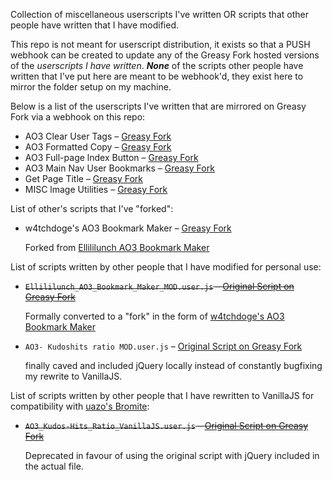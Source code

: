 Collection of miscellaneous userscripts I've written OR scripts that other people have written that I have modified.

This repo is not meant for userscript distribution, it exists so that a PUSH webhook can be created to update any of the Greasy Fork hosted versions of the *userscripts I have written*. ***None*** of the scripts other people have written that I've put here are meant to be webhook'd, they exist here to mirror the folder setup on my machine.

Below is a list of the userscripts I've written that are mirrored on Greasy Fork via a webhook on this repo:
- AO3 Clear User Tags – [Greasy Fork](https://greasyfork.org/en/scripts/467410)
- AO3 Formatted Copy – [Greasy Fork](https://greasyfork.org/en/scripts/467411)
- AO3 Full-page lndex Button – [Greasy Fork](https://greasyfork.org/en/scripts/467408)
- AO3 Main Nav User Bookmarks – [Greasy Fork](https://greasyfork.org/en/scripts/467412)
- Get Page Title – [Greasy Fork](https://greasyfork.org/en/scripts/467406)
- MISC lmage Utilities – [Greasy Fork](https://greasyfork.org/en/scripts/467413)

List of other's scripts that I've "forked":
- w4tchdoge's AO3 Bookmark Maker – [Greasy Fork](https://greasyfork.org/en/scripts/467885)

    Forked from [Ellililunch AO3 Bookmark Maker](https://greasyfork.org/en/scripts/458631)

List of scripts written by other people that I have modified for personal use:
- ~~`Ellililunch_AO3_Bookmark_Maker_MOD.user.js` – [Original Script on Greasy Fork](https://greasyfork.org/scripts/458631)~~

    Formally converted to a "fork" in the form of [w4tchdoge's AO3 Bookmark Maker](https://greasyfork.org/en/scripts/467885)

- `AO3- Kudoshits ratio MOD.user.js` – [Original Script on Greasy Fork](https://greasyfork.org/scripts/3144)

    finally caved and included jQuery locally instead of constantly bugfixing my rewrite to VanillaJS.


List of scripts written by other people that I have rewritten to VanillaJS for compatibility with [uazo's Bromite](https://github.com/uazo/bromite-buildtools):
- ~~`AO3_Kudos-Hits_Ratio_VanillaJS.user.js` – [Original Script on Greasy Fork](https://greasyfork.org/scripts/3144)~~

    Deprecated in favour of using the original script with jQuery included in the actual file.
